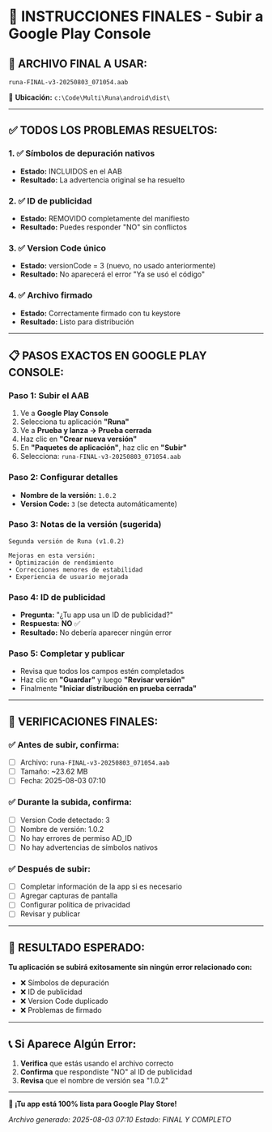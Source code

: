 # 🚀 INSTRUCCIONES FINALES - Subir a Google Play Console

## 📁 **ARCHIVO FINAL A USAR:**
`runa-FINAL-v3-20250803_071054.aab`

📍 **Ubicación:** `c:\Code\Multi\Runa\android\dist\`

---

## ✅ **TODOS LOS PROBLEMAS RESUELTOS:**

### 1. ✅ **Símbolos de depuración nativos**
- **Estado:** INCLUIDOS en el AAB
- **Resultado:** La advertencia original se ha resuelto

### 2. ✅ **ID de publicidad**
- **Estado:** REMOVIDO completamente del manifiesto
- **Resultado:** Puedes responder "NO" sin conflictos

### 3. ✅ **Version Code único**
- **Estado:** versionCode = 3 (nuevo, no usado anteriormente)
- **Resultado:** No aparecerá el error "Ya se usó el código"

### 4. ✅ **Archivo firmado**
- **Estado:** Correctamente firmado con tu keystore
- **Resultado:** Listo para distribución

---

## 📋 **PASOS EXACTOS EN GOOGLE PLAY CONSOLE:**

### **Paso 1: Subir el AAB**
1. Ve a **Google Play Console**
2. Selecciona tu aplicación **"Runa"**
3. Ve a **Prueba y lanza → Prueba cerrada**
4. Haz clic en **"Crear nueva versión"**
5. En **"Paquetes de aplicación"**, haz clic en **"Subir"**
6. Selecciona: `runa-FINAL-v3-20250803_071054.aab`

### **Paso 2: Configurar detalles**
- **Nombre de la versión:** `1.0.2`
- **Version Code:** `3` (se detecta automáticamente)

### **Paso 3: Notas de la versión (sugerida)**
```
Segunda versión de Runa (v1.0.2)

Mejoras en esta versión:
• Optimización de rendimiento
• Correcciones menores de estabilidad  
• Experiencia de usuario mejorada
```

### **Paso 4: ID de publicidad**
- **Pregunta:** "¿Tu app usa un ID de publicidad?"
- **Respuesta:** **NO** ✅
- **Resultado:** No debería aparecer ningún error

### **Paso 5: Completar y publicar**
- Revisa que todos los campos estén completados
- Haz clic en **"Guardar"** y luego **"Revisar versión"**
- Finalmente **"Iniciar distribución en prueba cerrada"**

---

## 🎯 **VERIFICACIONES FINALES:**

### ✅ **Antes de subir, confirma:**
- [ ] Archivo: `runa-FINAL-v3-20250803_071054.aab`
- [ ] Tamaño: ~23.62 MB
- [ ] Fecha: 2025-08-03 07:10

### ✅ **Durante la subida, confirma:**
- [ ] Version Code detectado: 3
- [ ] Nombre de versión: 1.0.2
- [ ] No hay errores de permiso AD_ID
- [ ] No hay advertencias de símbolos nativos

### ✅ **Después de subir:**
- [ ] Completar información de la app si es necesario
- [ ] Agregar capturas de pantalla
- [ ] Configurar política de privacidad
- [ ] Revisar y publicar

---

## 🎉 **RESULTADO ESPERADO:**
**Tu aplicación se subirá exitosamente sin ningún error relacionado con:**
- ❌ Símbolos de depuración
- ❌ ID de publicidad
- ❌ Version Code duplicado
- ❌ Problemas de firmado

---

## 📞 **Si Aparece Algún Error:**
1. **Verifica** que estás usando el archivo correcto
2. **Confirma** que respondiste "NO" al ID de publicidad
3. **Revisa** que el nombre de versión sea "1.0.2"

---

**🚀 ¡Tu app está 100% lista para Google Play Store!**

*Archivo generado: 2025-08-03 07:10*
*Estado: FINAL Y COMPLETO*
